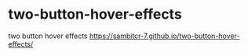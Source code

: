 # two-button-hover-effects
two button hover effects
https://sambitcr-7.github.io/two-button-hover-effects/

